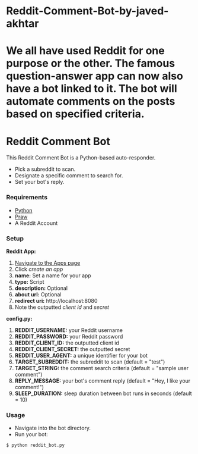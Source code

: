 # Reddit-Comment-Bot-by-javed-akhtar
# We all have used Reddit for one purpose or the other. The famous question-answer app can now also have a bot linked to it. The bot will automate comments on the posts based on specified criteria.
# Reddit Comment Bot

This Reddit Comment Bot is a Python-based auto-responder.

- Pick a subreddit to scan.
- Designate a specific comment to search for.
- Set your bot's reply.

### Requirements
- [Python](https://www.python.org/downloads/)
- [Praw](https://praw.readthedocs.io/en/latest/getting_started/installation.html)
- A Reddit Account

### Setup

**Reddit App:**
1. [Navigate to the Apps page](https://www.reddit.com/prefs/apps/)
2. Click *create an app*
3. **name:** Set a name for your app
4. **type:** Script
5. **description:** Optional
6. **about url:** Optional
7. **redirect uri:** http://localhost:8080
8. Note the outputted *client id* and *secret*

**config.py:**
1. **REDDIT_USERNAME:** your Reddit username
2. **REDDIT_PASSWORD:** your Reddit password
3. **REDDIT_CLIENT_ID:** the outputted client id
4. **REDDIT_CLIENT_SECRET:** the outputted secret
5. **REDDIT_USER_AGENT:** a unique identifier for your bot
6. **TARGET_SUBREDDIT:** the subreddit to scan (default = "test")
7. **TARGET_STRING:** the comment search criteria (default = "sample user comment")
8. **REPLY_MESSAGE:** your bot's comment reply (default = "Hey, I like your comment!")
9. **SLEEP_DURATION:** sleep duration between bot runs in seconds (default = 10)

### Usage

- Navigate into the bot directory.
- Run your bot:
```sh
$ python reddit_bot.py
```
